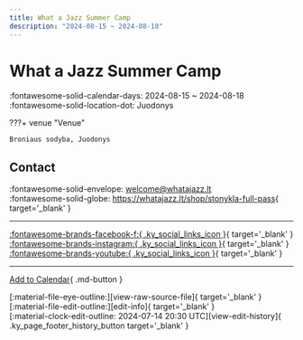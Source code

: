 ```yaml
---
title: What a Jazz Summer Camp
description: "2024-08-15 ~ 2024-08-18"
---
```


# What a Jazz Summer Camp 

:fontawesome-solid-calendar-days: 2024-08-15 ~ 2024-08-18  
:fontawesome-solid-location-dot: Juodonys  

???+ venue "Venue"

    Broniaus sodyba, Juodonys  

## Contact

:fontawesome-solid-envelope: <welcome@whatajazz.lt>  
:fontawesome-solid-globe: <https://whatajazz.lt/shop/stonykla-full-pass>{ target='_blank' }  

---

 [:fontawesome-brands-facebook-f:{ .ky_social_links_icon }](https://www.facebook.com/whatajazz){ target='_blank' } [:fontawesome-brands-instagram:{ .ky_social_links_icon }](https://instagram.com/whatajazz){ target='_blank' } [:fontawesome-brands-youtube:{ .ky_social_links_icon }](https://youtube.com/@whatajazz){ target='_blank' }

---

[Add to Calendar](https://swing.news/ics/en/2024/lt_LT/what-a-jazz-summer-camp-2024.ics){ .md-button }

<div class="ky_page_footer" markdown>
<div class="ky_page_footer_trailing" markdown="span">
[:material-file-eye-outline:][view-raw-source-file]{ target='_blank' }
[:material-file-edit-outline:][edit-info]{ target='_blank' }
</div>
<div class="ky_page_footer_leading" markdown="span">
[:material-clock-edit-outline: 2024-07-14 20:30 UTC][view-edit-history]{ .ky_page_footer_history_button target='_blank' }
</div>
</div>

[view-raw-source-file]: https://github.com/swingdance/events/blob/main/2024/lt_LT/what-a-jazz-summer-camp-2024.json "View Raw Source File"
[edit-info]: https://github.com/swingdance/events/issues/new?assignees=&labels=update+event&projects=&template=03-update_entity.yml&title=%5B2024%2Flt_LT%5D%20What%20a%20Jazz%20Summer%20Camp&region=lt_LT&year=2024&id=what-a-jazz-summer-camp-2024&name=What%20a%20Jazz%20Summer%20Camp&org_id= "Edit Info"

[view-edit-history]: https://github.com/swingdance/events/commits/main/2024/lt_LT/what-a-jazz-summer-camp-2024.json "View Edit History"
